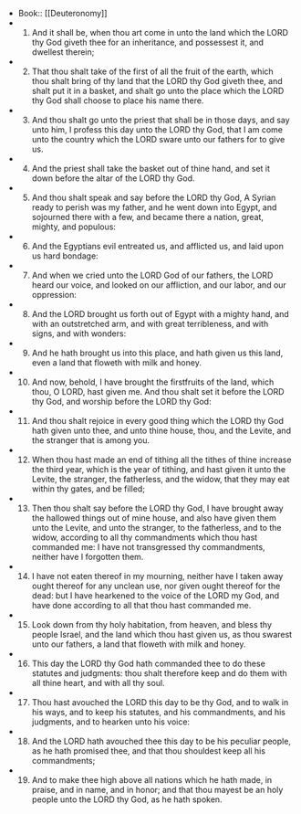 - Book:: [[Deuteronomy]]
- 1. And it shall be, when thou art come in unto the land which the LORD thy God giveth thee for an inheritance, and possessest it, and dwellest therein;
- 2. That thou shalt take of the first of all the fruit of the earth, which thou shalt bring of thy land that the LORD thy God giveth thee, and shalt put it in a basket, and shalt go unto the place which the LORD thy God shall choose to place his name there.
- 3. And thou shalt go unto the priest that shall be in those days, and say unto him, I profess this day unto the LORD thy God, that I am come unto the country which the LORD sware unto our fathers for to give us.
- 4. And the priest shall take the basket out of thine hand, and set it down before the altar of the LORD thy God.
- 5. And thou shalt speak and say before the LORD thy God, A Syrian ready to perish was my father, and he went down into Egypt, and sojourned there with a few, and became there a nation, great, mighty, and populous:
- 6. And the Egyptians evil entreated us, and afflicted us, and laid upon us hard bondage:
- 7. And when we cried unto the LORD God of our fathers, the LORD heard our voice, and looked on our affliction, and our labor, and our oppression:
- 8. And the LORD brought us forth out of Egypt with a mighty hand, and with an outstretched arm, and with great terribleness, and with signs, and with wonders:
- 9. And he hath brought us into this place, and hath given us this land, even a land that floweth with milk and honey.
- 10. And now, behold, I have brought the firstfruits of the land, which thou, O LORD, hast given me. And thou shalt set it before the LORD thy God, and worship before the LORD thy God:
- 11. And thou shalt rejoice in every good thing which the LORD thy God hath given unto thee, and unto thine house, thou, and the Levite, and the stranger that is among you.
- 12. When thou hast made an end of tithing all the tithes of thine increase the third year, which is the year of tithing, and hast given it unto the Levite, the stranger, the fatherless, and the widow, that they may eat within thy gates, and be filled;
- 13. Then thou shalt say before the LORD thy God, I have brought away the hallowed things out of mine house, and also have given them unto the Levite, and unto the stranger, to the fatherless, and to the widow, according to all thy commandments which thou hast commanded me: I have not transgressed thy commandments, neither have I forgotten them.
- 14. I have not eaten thereof in my mourning, neither have I taken away ought thereof for any unclean use, nor given ought thereof for the dead: but I have hearkened to the voice of the LORD my God, and have done according to all that thou hast commanded me.
- 15. Look down from thy holy habitation, from heaven, and bless thy people Israel, and the land which thou hast given us, as thou swarest unto our fathers, a land that floweth with milk and honey.
- 16. This day the LORD thy God hath commanded thee to do these statutes and judgments: thou shalt therefore keep and do them with all thine heart, and with all thy soul.
- 17. Thou hast avouched the LORD this day to be thy God, and to walk in his ways, and to keep his statutes, and his commandments, and his judgments, and to hearken unto his voice:
- 18. And the LORD hath avouched thee this day to be his peculiar people, as he hath promised thee, and that thou shouldest keep all his commandments;
- 19. And to make thee high above all nations which he hath made, in praise, and in name, and in honor; and that thou mayest be an holy people unto the LORD thy God, as he hath spoken.
